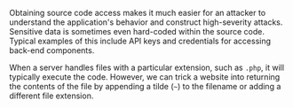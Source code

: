 Obtaining source code access makes it much easier for an attacker to understand the application's behavior and construct high-severity attacks. Sensitive data is sometimes even hard-coded within the source code. Typical examples of this include API keys and credentials for accessing back-end components.

When a server handles files with a particular extension, such as `.php`, it will typically execute the code. However, we can trick a website into returning the contents of the file by appending a tilde (`~`) to the filename or adding a different file extension.